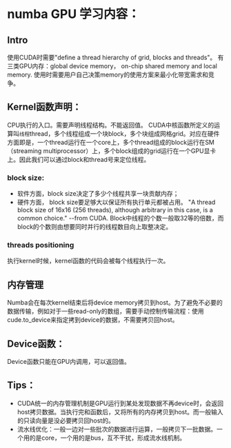 # numba GPU 学习内容：

## Intro
使用CUDA时需要"define a thread hierarchy of grid, blocks and threads"。
有三类GPU内存：global device memory， on-chip shared memory and local memory. 使用时需要用户自己决策memory的使用方案来最小化带宽需求和竞争。

## Kernel函数声明：
CPU执行的入口。需要声明线程结构。不能返回值。
CUDA中核函数所定义的运算叫`线程`thread，多个线程组成一个块block，多个块组成网格grid。对应在硬件方面即是，一个thread运行在一个core上，多个thread组成的block运行在SM（streaming multiprocessor）上，多个block组成的grid运行在一个GPU显卡上。因此我们可以通过block和thread号来定位线程。

### block size:
- 软件方面，block size决定了多少个线程共享一块贡献内存；
- 硬件方面， block size要足够大以保证所有执行单元都被占用。
"A thread block size of 16x16 (256 threads), although arbitrary in this case, is a common choice." --from CUDA.
Block中线程的个数一般取32等的倍数，而block的个数则由想要同时并行的线程数目向上取整决定。


### threads positioning
执行kernel时候，kernel函数的代码会被每个线程执行一次。

## 内存管理
Numba会在每次kernel结束后将device memory拷贝到host。为了避免不必要的数据传输，例如对于一些read-only的数组，需要手动控制传输流程：使用cude.to_device来指定拷到device的数据，不需要拷贝回host。

## Device函数：
Device函数只能在GPU内调用，可以返回值。

## Tips：
- CUDA统一的内存管理机制是GPU运行到某处发现数据不再device时，会返回host拷贝数据。当执行完和函数后，又将所有的内存拷贝到host。而一般输入的只读向量是没必要拷贝回host的。
- 流水线优化：一般一边对一些批次的数据进行运算，一般拷贝下一批数据。一个用的是core，一个用的是bus，互不干扰，形成流水线机制。
